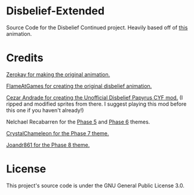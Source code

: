 # Disbelief-Extended
Source Code for the Disbelief Continued project. Heavily based off of [this](https://youtu.be/b0m1a8dcfZg) animation.
# Credits
[Zerokay for making the original animation.](https://www.youtube.com/watch?v=b0m1a8dcfZg)

[FlameAtGames for creating the original disbelief animation.](https://www.youtube.com/watch?v=VC-yGc8WQfc)

[Cezar Andrade for creating the Unofficial Disbelief Papyrus CYF mod.](https://gamejolt.com/games/DisbeliefUnofficial/464116) (I ripped and modified sprites from there. I suggest playing this mod before this one if you haven't already!)

Nelchael Recabarren for the [Phase 5](https://www.youtube.com/watch?v=5cXqcO3FHfA&t=0s) and [Phase 6](https://www.youtube.com/watch?v=f0Dm7psLOjA&t=0s) themes.

[CrystalChameleon for the Phase 7 theme.](https://www.youtube.com/watch?v=8vg96Q32rVw&t=0s)

[Joandr861 for the Phase 8 theme.](https://soundcloud.com/joandr861/interchangedtale-au-but-we-wont-let-that-happen-again-disappointment)

# License
This project's source code is under the GNU General Public License 3.0.
